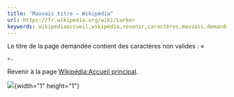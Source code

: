 ```yaml
---
title: "Mauvais titre — Wikipédia"
url: https://fr.wikipedia.org/wiki/Lurker
keywords: wikipédiaaccueil,wikipédia,revenir,caractères,mauvais,demandée,valides,titre,contient,page,principal
---
```

Le titre de la page demandée contient des caractères non valides : « 

    ».

Revenir à la page [Wikipédia:Accueil principal](/wiki/Wikip%C3%A9dia:Accueil_principal "Wikipédia:Accueil principal").

![](//fr.wikipedia.org/wiki/Special:CentralAutoLogin/start?type=1x1){width="1" height="1"}
